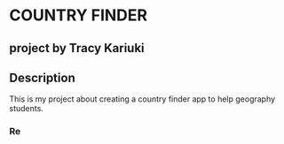 # COUNTRY FINDER

## project by Tracy Kariuki

 ## Description
This is my project about creating a country finder app to help geography students.
### Re